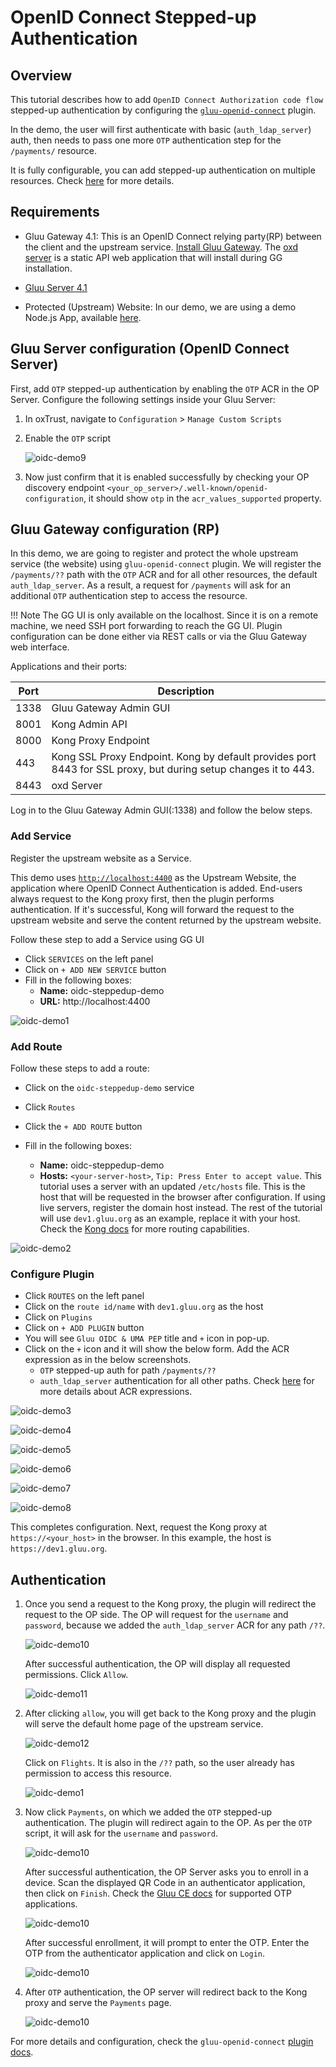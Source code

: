 # OpenID Connect Stepped-up Authentication 

## Overview

This tutorial describes how to add `OpenID Connect Authorization code flow` stepped-up authentication by configuring the [`gluu-openid-connect`](../../plugin/gluu-openid-connect-uma-pep/) plugin. 

In the demo, the user will first authenticate with basic (`auth_ldap_server`) auth, then needs to pass one more `OTP` authentication step for the `/payments/` resource. 

It is fully configurable, you can add stepped-up authentication on multiple resources. Check [here](../../plugin/gluu-openid-connect-uma-pep/) for more details. 

## Requirements

- Gluu Gateway 4.1: This is an OpenID Connect relying party(RP) between the client and the upstream service. [Install Gluu Gateway](../installation.md). The [oxd server](https://gluu.org/docs/oxd/4.1/) is a static API web application that will install during GG installation.

- [Gluu Server 4.1](https://gluu.org/docs/ce/4.1/installation-guide/install-ubuntu/)

- Protected (Upstream) Website: In our demo, we are using a demo Node.js App, available [here](https://github.com/GluuFederation/gluu-gateway-setup/tree/version_4.1/gg-demo/node-ejs). 

## Gluu Server configuration (OpenID Connect Server)
   
First, add `OTP` stepped-up authentication by enabling the `OTP` ACR in the OP Server. Configure the following settings inside your Gluu Server: 

1. In oxTrust, navigate to `Configuration` > `Manage Custom Scripts` 

1. Enable the `OTP` script
     
     ![oidc-demo9](../img/oidc-demo9.png)

1. Now just confirm that it is enabled successfully by checking your OP discovery endpoint `<your_op_server>/.well-known/openid-configuration`, it should show `otp` in the `acr_values_supported` property.

## Gluu Gateway configuration (RP)

In this demo, we are going to register and protect the whole upstream service (the website) using `gluu-openid-connect` plugin. We will register the `/payments/??` path with the `OTP` ACR and for all other resources, the default `auth_ldap_server`. As a result, a request for `/payments` will ask for an additional `OTP` authentication step to access the resource.     

!!! Note
    The GG UI is only available on the localhost. Since it is on a remote machine, we need SSH port forwarding to reach the GG UI. Plugin configuration can be done either via REST calls or via the Gluu Gateway web interface.  

Applications and their ports:

| Port | Description |
|------|-------------|
|1338| Gluu Gateway Admin GUI|
|8001|Kong Admin API|
|8000|Kong Proxy Endpoint|
|443|Kong SSL Proxy Endpoint. Kong by default provides port 8443 for SSL proxy, but during setup changes it to 443.|
|8443|oxd Server| 

Log in to the Gluu Gateway Admin GUI(:1338) and follow the below steps.

### Add Service

Register the upstream website as a Service.

This demo uses [`http://localhost:4400`](https://github.com/GluuFederation/gluu-gateway-setup/tree/version_4.1/gg-demo/node-ejs) as the Upstream Website, the application where OpenID Connect Authentication is added. End-users always request to the Kong proxy first, then the plugin performs authentication. If it's successful, Kong will forward the request to the upstream website and serve the content returned by the upstream website.

Follow these step to add a Service using GG UI
 
- Click `SERVICES` on the left panel
- Click on `+ ADD NEW SERVICE` button
- Fill in the following boxes:
    - **Name:** oidc-steppedup-demo
    - **URL:** http://localhost:4400

![oidc-demo1](../img/oidc-demo1.png)

### Add Route

Follow these steps to add a route:

- Click on the `oidc-steppedup-demo` service

- Click `Routes`

- Click the `+ ADD ROUTE` button

- Fill in the following boxes:
     - **Name:** oidc-steppedup-demo
     - **Hosts:** `<your-server-host>`, `Tip: Press Enter to accept value`. This tutorial uses a server with an updated `/etc/hosts` file. This is the host that will be requested in the browser after configuration. If using live servers, register the domain host instead. The rest of the tutorial will use `dev1.gluu.org` as an example, replace it with your host. Check the [Kong docs](https://docs.konghq.com/0.14.x/proxy/#routes-and-matching-capabilities) for more routing capabilities.
  
![oidc-demo2](../img/oidc-demo2.png)

### Configure Plugin

- Click `ROUTES` on the left panel
- Click on the `route id/name` with `dev1.gluu.org` as the host
- Click on `Plugins`
- Click on `+ ADD PLUGIN` button
- You will see `Gluu OIDC & UMA PEP` title and `+` icon in pop-up.
- Click on the `+` icon and it will show the below form. Add the ACR expression as in the below screenshots.
    - `OTP` stepped-up auth for path `/payments/??`
    - `auth_ldap_server` authentication for all other paths. Check [here](../../plugin/gluu-openid-connect-uma-pep/#dynamic-url-base-acrs-stepped-up-authentication) for more details about ACR expressions.

![oidc-demo3](../img/oidc-demo3.png)

![oidc-demo4](../img/oidc-demo4.png)

![oidc-demo5](../img/oidc-demo5.png)

![oidc-demo6](../img/oidc-demo6.png)

![oidc-demo7](../img/oidc-demo7.png)

![oidc-demo8](../img/oidc-demo8.png)

This completes configuration. Next, request the Kong proxy at `https://<your_host>` in the browser. In this example, the host is `https://dev1.gluu.org`.

## Authentication

1. Once you send a request to the Kong proxy, the plugin will redirect the request to the OP side. The OP will request for the `username` and `password`, because we added the `auth_ldap_server` ACR for any path `/??`.

     ![oidc-demo10](../img/oidc-demo10.png)
     
     After successful authentication, the OP will display all requested permissions. Click `Allow`.
     
     ![oidc-demo11](../img/oidc-demo11.png)

2. After clicking `allow`, you will get back to the Kong proxy and the plugin will serve the default home page of the upstream service.

     ![oidc-demo12](../img/oidc-demo12.png)
     
     Click on `Flights`. It is also in the `/??` path, so the user already has permission to access this resource.
     
     ![oidc-demo1](../img/oidc-demo13.png)

3. Now click `Payments`, on which we added the `OTP` stepped-up authentication. The plugin will redirect again to the OP. As per the `OTP` script, it will ask for the `username` and `password`.

     ![oidc-demo10](../img/oidc-demo10.png)
     
     After successful authentication, the OP Server asks you to enroll in a device. Scan the displayed QR Code in an authenticator application, then click on `Finish`. Check the [Gluu CE docs](https://gluu.org/docs/ce/authn-guide/otp/#recommended-otp-apps) for supported OTP applications.
     
     ![oidc-demo10](../img/oidc-demo15.png)
     
     After successful enrollment, it will prompt to enter the OTP. Enter the OTP from the authenticator application and click on `Login`.
     
     ![oidc-demo10](../img/oidc-demo14.png)

4. After `OTP` authentication, the OP server will redirect back to the Kong proxy and serve the `Payments` page. 

     ![oidc-demo10](../img/oidc-demo16.png)

For more details and configuration, check the `gluu-openid-connect` [plugin docs](../../plugin/gluu-openid-connect-uma-pep/).
